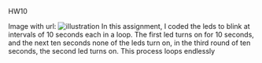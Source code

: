 HW10

Image with url:
![illustration](https://ibb.co/2Mg8bgV)
In this assignment, I coded the leds to blink at intervals of 10 seconds each in a loop. The first led turns on for 10 seconds, and the next ten seconds none of the leds turn on, in the third round of ten seconds, the second led turns on. This process loops endlessly   
